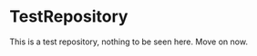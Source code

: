 TestRepository
==============

This is a test repository, nothing to be seen here. Move on now.  
 
 
   
     
   
          
  
   
  
    
 
   
 
 
 
  
 
 
 
